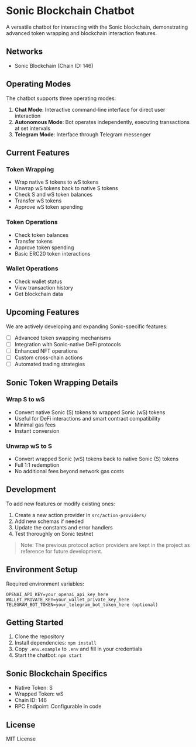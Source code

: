 # Sonic Blockchain Chatbot

A versatile chatbot for interacting with the Sonic blockchain, demonstrating advanced token wrapping and blockchain interaction features.

## Networks

- Sonic Blockchain (Chain ID: 146)

## Operating Modes

The chatbot supports three operating modes:

1. **Chat Mode**: Interactive command-line interface for direct user interaction
2. **Autonomous Mode**: Bot operates independently, executing transactions at set intervals
3. **Telegram Mode**: Interface through Telegram messenger

## Current Features

### Token Wrapping
- Wrap native S tokens to wS tokens
- Unwrap wS tokens back to native S tokens
- Check S and wS token balances
- Transfer wS tokens
- Approve wS token spending

### Token Operations
- Check token balances
- Transfer tokens
- Approve token spending
- Basic ERC20 token interactions

### Wallet Operations
- Check wallet status
- View transaction history
- Get blockchain data

## Upcoming Features

We are actively developing and expanding Sonic-specific features:

- [ ] Advanced token swapping mechanisms
- [ ] Integration with Sonic-native DeFi protocols
- [ ] Enhanced NFT operations
- [ ] Custom cross-chain actions
- [ ] Automated trading strategies

## Sonic Token Wrapping Details

### Wrap S to wS
- Convert native Sonic (S) tokens to wrapped Sonic (wS) tokens
- Useful for DeFi interactions and smart contract compatibility
- Minimal gas fees
- Instant conversion

### Unwrap wS to S
- Convert wrapped Sonic (wS) tokens back to native Sonic (S) tokens
- Full 1:1 redemption
- No additional fees beyond network gas costs

## Development

To add new features or modify existing ones:
1. Create a new action provider in `src/action-providers/`
2. Add new schemas if needed
3. Update the constants and error handlers
4. Test thoroughly on Sonic testnet

> Note: The previous protocol action providers are kept in the project as reference for future development.

## Environment Setup

Required environment variables:
```
OPENAI_API_KEY=your_openai_api_key_here
WALLET_PRIVATE_KEY=your_wallet_private_key_here
TELEGRAM_BOT_TOKEN=your_telegram_bot_token_here (optional)
```

## Getting Started

1. Clone the repository
2. Install dependencies: `npm install`
3. Copy `.env.example` to `.env` and fill in your credentials
4. Start the chatbot: `npm start`

## Sonic Blockchain Specifics

- Native Token: S
- Wrapped Token: wS
- Chain ID: 146
- RPC Endpoint: Configurable in code

## License

MIT License
